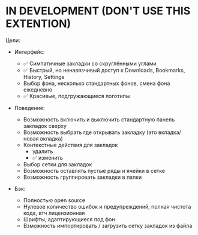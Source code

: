# IN DEVELOPMENT (DON'T USE THIS EXTENTION)

Цели:
* Интерфейс:
  * ✅ Симпатичные закладки со скруглёнными углами
  * ✅ Быстрый, но ненавязчивый доступ к Downloads, Bookmarks, History, Settings
  * Выбор фона, несколько стандартных фонов, смена фона ежедневно
  * ✅ Красивые, подгружающиеся логотипы

* Поведение:
  * Возможность включить и выключить стандартную панель закладок сверху
  * Возможность выбрать где открывать закладку (это вкладка/новая вкладка)
  * Контекстные действия для закладок
    * удалить
    * ✅ изменить
  * Выбор сетки для закладок
  * Возможность оставлять пустые ряды и ячейки в сетке
  * Возможность группировать закладки в папки

* Бэк:
  * Полностью open source
  * Нулевое количество ошибок и предупреждений, полная чистота кода, втч лицензионная
  * Шрифты, адаптирующиеся под фон
  * Взможность импортировать / загрузить сетку закладок из файла
